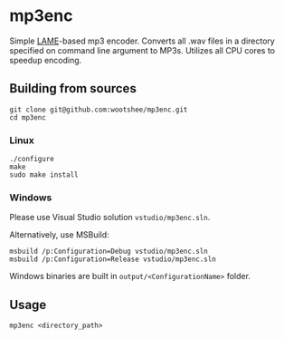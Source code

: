 # mp3enc
Simple [LAME](http://lame.sourceforge.net)-based mp3 encoder. Converts all .wav files in a directory specified on command line argument to MP3s.
Utilizes all CPU cores to speedup encoding.

## Building from sources

```
git clone git@github.com:wootshee/mp3enc.git
cd mp3enc
```
### Linux
```
./configure
make
sudo make install
```
### Windows
Please use Visual Studio solution `vstudio/mp3enc.sln`.

Alternatively, use MSBuild:

```
msbuild /p:Configuration=Debug vstudio/mp3enc.sln
msbuild /p:Configuration=Release vstudio/mp3enc.sln
```

Windows binaries are built in `output/<ConfigurationName>` folder.

## Usage
```
mp3enc <directory_path>
